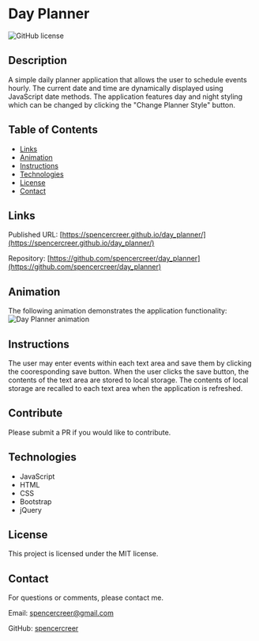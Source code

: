 # Day Planner
![GitHub license](https://img.shields.io/badge/license-MIT-blue.svg)

## Description
A simple daily planner application that allows the user to schedule events hourly. The current date and time are dynamically displayed using JavaScript date methods. The application features day and night styling which can be changed by clicking the "Change Planner Style" button.

## Table of Contents
* [Links](#links)
* [Animation](#animation)  
* [Instructions](#instructions) 
* [Technologies](#technologies)  
* [License](#license)
* [Contact](#contact)

## Links
Published URL: [https://spencercreer.github.io/day_planner/](https://spencercreer.github.io/day_planner/)

Repository: [https://github.com/spencercreer/day_planner](https://github.com/spencercreer/day_planner)

## Animation
The following animation demonstrates the application functionality:
![Day Planner animation](./assets/images/dayplanner.gif)

## Instructions
The user may enter events within each text area and save them by clicking the cooresponding save button. When the user clicks the save button, the contents of the text area are stored to local storage. The contents of local storage are recalled to each text area when the application is refreshed.

## Contribute
Please submit a PR if you would like to contribute.

## Technologies
 * JavaScript
 * HTML
 * CSS
 * Bootstrap
 * jQuery

## License
This project is licensed under the MIT license.

## Contact
For questions or comments, please contact me.

Email: <a href="mailto: spencercreer@gmail.com" target="_blank">spencercreer@gmail.com</a>

GitHub: [spencercreer](https://github.com/spencercreer/)
